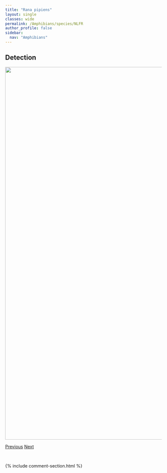 ```yaml
---
title: "Rana pipiens"
layout: single
classes: wide
permalink: /Amphibians/species/NLFR
author_profile: false
sidebar:
  nav: "Amphibians"
---
```


<h2>Detection</h2>

<a href="https://drive.google.com/uc?export=view&id=1OH5QJ4TrdacpFiF4J2RNxImbvMDNrV-Y">
<img src="https://drive.google.com/uc?export=view&id=1OH5QJ4TrdacpFiF4J2RNxImbvMDNrV-Y" height = "1200" width = "800">
</a>


<a href="/DevelopmentWebsite/Amphibians/species/CSFR" class="pagination--pager" title="Rana luteiventris">Previous</a> <a href="/DevelopmentWebsite/Amphibians/species/WOFR" class="pagination--pager" title="Rana sylvatica">Next</a>

<p>&nbsp;</p>

{% include comment-section.html %}
